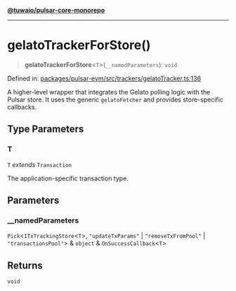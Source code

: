 [**@tuwaio/pulsar-core-monorepo**](../../../README.md)

***

# gelatoTrackerForStore()

> **gelatoTrackerForStore**\<`T`\>(`__namedParameters`): `void`

Defined in: [packages/pulsar-evm/src/trackers/gelatoTracker.ts:136](https://github.com/TuwaIO/pulsar-core/blob/31123a566c475bf283a6fb73d21ae43fa38204d1/packages/pulsar-evm/src/trackers/gelatoTracker.ts#L136)

A higher-level wrapper that integrates the Gelato polling logic with the Pulsar store.
It uses the generic `gelatoFetcher` and provides store-specific callbacks.

## Type Parameters

### T

`T` *extends* `Transaction`

The application-specific transaction type.

## Parameters

### \_\_namedParameters

`Pick`\<`ITxTrackingStore`\<`T`\>, `"updateTxParams"` \| `"removeTxFromPool"` \| `"transactionsPool"`\> & `object` & `OnSuccessCallback`\<`T`\>

## Returns

`void`
